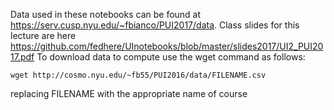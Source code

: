 Data used in these notebooks can be found at https://serv.cusp.nyu.edu/~fbianco/PUI2017/data.
Class slides for this lecture are here
https://github.com/fedhere/UInotebooks/blob/master/slides2017/UI2_PUI2017.pdf
To download data to compute use the wget command as follows:
  ```
  wget http://cosmo.nyu.edu/~fb55/PUI2016/data/FILENAME.csv
  ```
  
replacing FILENAME with the appropriate name of course

